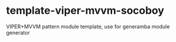 # template-viper-mvvm-socoboy
VIPER+MVVM pattern module template, use for generamba module generator
